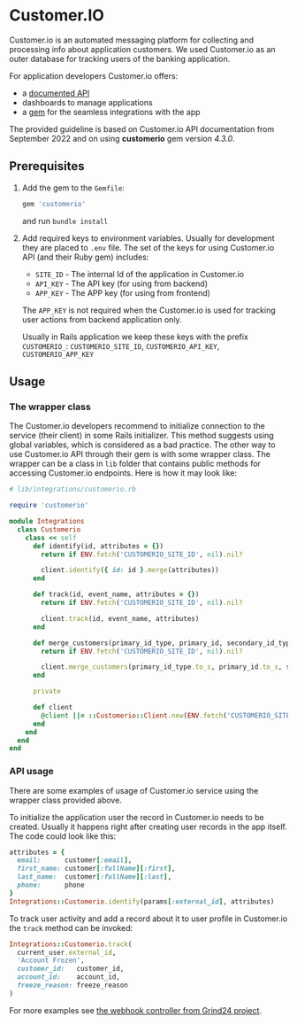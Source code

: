 # Customer.IO

Customer.io is an automated messaging platform for collecting and processing info about application customers. We used Customer.io as an outer database for tracking users of the banking application.

For application developers Customer.io offers:
- a [documented API](https://customer.io/docs/api/)
- dashboards to manage applications
- a [gem](https://github.com/customerio/customerio-ruby) for the seamless integrations with the app

The provided guideline is based on Customer.io API documentation from September 2022 and on using
**customerio** gem version _4.3.0_.

## Prerequisites

1. Add the gem to the `Gemfile`:
   ```ruby
   gem 'customerio'
   ```
   and run `bundle install`

2. Add required keys to environment variables. Usually for development they are placed to `.env` file. The set of the keys for using Customer.io API (and their Ruby gem) includes:

   - `SITE_ID` - The internal Id of the application in Customer.io
   - `API_KEY` - The API key (for using from backend)
   - `APP_KEY` - The APP key (for using from frontend)

   The `APP_KEY` is not required when the Customer.io is used for tracking user actions from backend application only.

   Usually in Rails application we keep these keys with the prefix `CUSTOMERIO_`: `CUSTOMERIO_SITE_ID`, `CUSTOMERIO_API_KEY`, `CUSTOMERIO_APP_KEY`

## Usage

### The wrapper class

The Customer.io developers recommend to initialize connection to the service (their client) in some Rails initializer. This method suggests using global variables, which is considered as a bad practice. The other way to use Customer.io API through their gem is with some wrapper class. The wrapper can be a class in `lib` folder that contains public methods for accessing Customer.io endpoints. Here is how it may look like:

```ruby
# lib/integrations/customerio.rb

require 'customerio'

module Integrations
  class Customerio
    class << self
      def identify(id, attributes = {})
        return if ENV.fetch('CUSTOMERIO_SITE_ID', nil).nil?

        client.identify({ id: id }.merge(attributes))
      end

      def track(id, event_name, attributes = {})
        return if ENV.fetch('CUSTOMERIO_SITE_ID', nil).nil?

        client.track(id, event_name, attributes)
      end

      def merge_customers(primary_id_type, primary_id, secondary_id_type, secondary_id)
        return if ENV.fetch('CUSTOMERIO_SITE_ID', nil).nil?

        client.merge_customers(primary_id_type.to_s, primary_id.to_s, secondary_id_type.to_s, secondary_id.to_s)
      end

      private

      def client
        @client ||= ::Customerio::Client.new(ENV.fetch('CUSTOMERIO_SITE_ID'), ENV.fetch('CUSTOMERIO_API_KEY'))
      end
    end
  end
end
```

### API usage

There are some examples of usage of Customer.io service using the wrapper class provided above.

To initialize the application user the record in Customer.io needs to be created. Usually it happens right after creating user records in the app itself. The code could look like this:

```ruby
attributes = {
  email:      customer[:email],
  first_name: customer[:fullName][:first],
  last_name:  customer[:fullName][:last],
  phone:      phone
}
Integrations::Customerio.identify(params[:external_id], attributes)
```

To track user activity and add a record about it to user profile in Customer.io the `track` method can be invoked:

```ruby
Integrations::Customerio.track(
  current_user.external_id,
  'Account Frozen',
  customer_id:   customer_id,
  account_id:    account_id,
  freeze_reason: freeze_reason
)
```

For more examples see [the webhook controller from Grind24 project](https://github.com/BoB-Company/grind-banking-api/blob/main/app/controllers/unit_webhooks_controller.rb).
